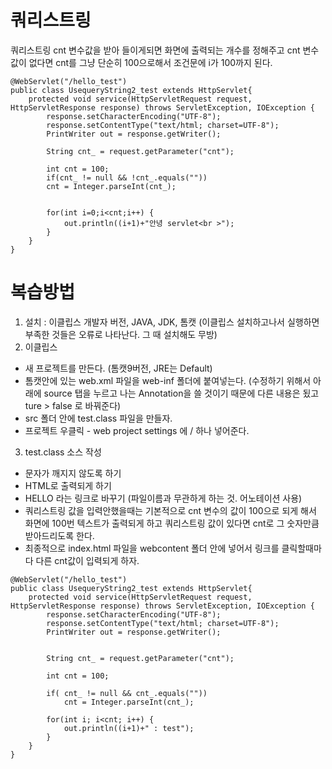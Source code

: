 # 쿼리스트링
쿼리스트링 cnt 변수값을 받아 들이게되면 화면에 출력되는 개수를 정해주고
cnt 변수값이 없다면 cnt를 그냥 단순히 100으로해서 조건문에 i가 100까지 된다.
```
@WebServlet("/hello_test")
public class UsequeryString2_test extends HttpServlet{
	protected void service(HttpServletRequest request, HttpServletResponse response) throws ServletException, IOException {
		response.setCharacterEncoding("UTF-8");
		response.setContentType("text/html; charset=UTF-8");
		PrintWriter out = response.getWriter();
		
		String cnt_ = request.getParameter("cnt");
		
		int cnt = 100;
		if(cnt_ != null && !cnt_.equals(""))
		cnt = Integer.parseInt(cnt_);

		
		for(int i=0;i<cnt;i++) {
			out.println((i+1)+"안녕 servlet<br >");
		}
	}
}
```


# 복습방법
1. 설치 : 이클립스 개발자 버전, JAVA, JDK, 톰캣 (이클립스 설치하고나서 실행하면 부족한 것들은 오류로 나타난다. 그 때 설치해도 무방)  
2. 이클립스  
- 새 프로젝트를 만든다. (톰캣9버전, JRE는 Default)  
- 톰캣안에 있는 web.xml 파일을 web-inf 폴더에 붙여넣는다. (수정하기 위해서 아래에 source 탭을 누르고 나는 Annotation을 쓸 것이기 때문에 다른 내용은 됬고 ture > false 로 바꿔준다)  
- src 폴더 안에 test.class 파일을 만들자.  
- 프로젝트 우클릭 - web project settings 에 / 하나 넣어준다.  

3. test.class 소스 작성
- 문자가 깨지지 않도록 하기
- HTML로 출력되게 하기
- HELLO 라는 링크로 바꾸기 (파일이름과 무관하게 하는 것. 어노테이션 사용)
- 쿼리스트링 값을 입력안했을때는 기본적으로 cnt 변수의 값이 100으로 되게 해서 화면에 100번 텍스트가 출력되게 하고 쿼리스트링 값이 있다면 cnt로 그 숫자만큼 받아드리도록 한다.
- 최종적으로 index.html 파일을 webcontent 폴더 안에 넣어서 링크를 클릭할때마다 다른 cnt값이 입력되게 하자.

```
@WebServlet("/hello_test")
public class UsequeryString2_test extends HttpServlet{
	protected void service(HttpServletRequest request, HttpServletResponse response) throws ServletException, IOException {
		response.setCharacterEncoding("UTF-8");
		response.setContentType("text/html; charset=UTF-8");
		PrintWriter out = response.getWriter();
		
		
		String cnt_ = request.getParameter("cnt");
		
		int cnt = 100;
		
		if( cnt_ != null && cnt_.equals(""))
			cnt = Integer.parseInt(cnt_);
		
		for(int i; i<cnt; i++) {
			out.println((i+1)+" : test");
		}
	}
}

```
